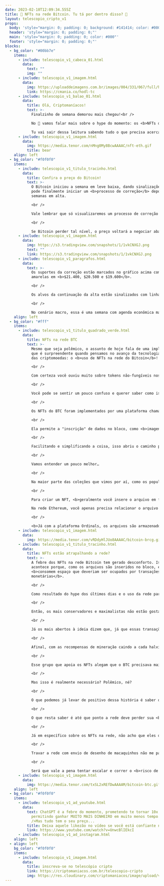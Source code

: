 ```yaml
---
date: 2023-02-10T12:09:34.555Z
title: 🤔 NFTs na rede Bitcoin. Tu tá por dentro disso? 🤔
layout: telescopio_cripto_v1
props:
  body: 'style="margin: 0; padding: 0; background: #141414; color: #000"'
  header: 'style="margin: 0; padding: 0;"'
  main: 'style="margin: 0; padding: 0; color: #000"'
  footer: 'style="margin: 0; padding: 0;"'
blocks:
  - bg_color: "#00bb7e"
    items:
      - include: telescopio_v1_cabeca_01.html
        data:
          text: ""
          img: ""
      - include: telescopio_v1_imagem.html
        data:
          img: https://uploaddeimagens.com.br/images/004/331/067/full/hodl_newsletter_botao_ultimasemana_%281%29.png?1675685068
          link: https://cmania.co/hodl-tc
      - include: telescopio_v1_balao_01.html
        data:
          title: Olá, Criptomaníacos!
          text: >-
            Finalzinho de semana demorou mais chegou!<br />

            No 🔭 vamos falar mais sobre o hype do momento: os <b>NFTs da rede Bitcoin</b>.><br />

            Tu vai sair dessa leitura sabendo tudo o que precisa acerca desse tema!
      - include: telescopio_v1_imagem.html
        data:
          img: https://media.tenor.com/nMng0My8BcwAAAAC/nft-eth.gif
          title: bear
    align: left
  - bg_color: "#f0f0f0"
    items:
      - include: telescopio_v1_titulo_tracinho.html
        data:
          title: Confira o preço do Bitcoin!
          text: >-
            O Bitcoin iniciou a semana em leve baixa, dando sinalizações de que
            pode finalmente iniciar um <b>processo de correção</b> depois de 4
            semanas em alta. 

            <br />

            Vale lembrar que só visualizaremos um processo de correção mais acentuado, se o preço <b>perder a região do suporte de curto prazo</b> que denominamos como nível de gatilho (linha rosa). Isso tende a levar a uma retração do movimento anterior.

            <br />

            Se Bitcoin perder tal nível, o preço voltará a negociar abaixo da média dos últimos <b>21 dias</b>. 
      - include: telescopio_v1_imagem.html
        data:
          img: https://s3.tradingview.com/snapshots/1/1vkCNXGJ.png
          text: ""
          link: https://s3.tradingview.com/snapshots/1/1vkCNXGJ.png
      - include: telescopio_v1_paragrafos.html
        data:
          text: >-
            Os suportes da correção estão marcados no gráfico acima com linhas
            amarelas em <b>$21.400, $20.500 e $19.600</b>.

            <br />

            Os alvos da continuação da alta estão sinalizados com linhas brancas em <b>$24.200 e $27.000</b>.

            <br />

            No cenário macro, essa é uma semana com agenda econômica mais fraca. No entanto, a semana é marcada por discursos de membros do <b>FED</b>, que podem trazer volatilidade nesta segunda e na quinta, com a divulgação dos pedidos de seguro desemprego nos EUA.
    align: left
  - bg_color: "#fff"
    items:
      - include: telescopio_v1_titulo_quadrado_verde.html
        data:
          title: NFTs na rede BTC
          text: >-
            Mesmo que seja polêmico, o assunto de hoje fala de uma implementação
            que é surpreendente quando pensamos no avanço da tecnologia por trás
            das criptomoedas: o <b>uso de NFTs na rede do Bitcoin</b>!

            <br />

            Com certeza você ouviu muito sobre tokens não-fungíveis nos últimos meses. Mas o que talvez ainda seja novidade para você é que tem gente “cunhando” seus NFTs diretamente na blockchain do Bitcoin.

            <br />

            Você pode se sentir um pouco confuso e querer saber como isso é possível. 

            <br />

            Os NFTs do BTC foram implementados por uma plataforma chamada <b>Ordinals</b>, que aproveita algumas funcionalidades da atualização <b>Taproot</b>, que ocorreu na rede em 2021. 

            <br />

            Ela permite a "inscrição" de dados no bloco, como <b>imagens, textos e vídeos</b>, tudo isso relacionado a cada satoshi, de forma individualizada. 

            <br />

            Facilitando e simplificando a coisa, isso abriu o caminho para NFTs no BTC. Mas além de serem tokens não-fungíveis nativos, a tecnologia NFT deu um passo a mais na rede do Bitcoin.

            <br />

            Vamos entender um pouco melhor… 

            <br />

            Na maior parte das coleções que vimos por aí, como os populares NFTs da Ethereum, os arquivos dos NFTs não estão na blockchain principal. 

            <br />

            Para criar um NFT, <b>geralmente você insere o arquivo em fontes de armazenamento descentralizadas</b>, como o <b>IPFS</b>. 

            Na rede Ethereum, você apenas precisa relacionar o arquivo externo com o token que está sendo criado. Isso é feito para reduzir as taxas de transação.

            <br />

            <b>Já com a plataforma Ordinals, os arquivos são armazenados diretamente na rede Bitcoin</b>, sem o uso de um serviço ou cadeia paralela. Alguns encaram isso como uma grande evolução, mas é nesse ponto que a polêmica começa. 
      - include: telescopio_v1_imagem.html
        data:
          img: https://media.tenor.com/vRDdyHlJUo8AAAAC/bitcoin-brcg.gif
      - include: telescopio_v1_titulo_tracinho.html
        data:
          title: NFTs estão atrapalhando a rede?
          text: >-
            A febre dos NFTs na rede Bitcoin tem gerado desconforto. Isso
            acontece porque, como os arquivos são inseridos no bloco, eles
            <b>consomem espaço que deveriam ser ocupados por transações
            monetárias</b>.

            <br />

            Como resultado do hype dos últimos dias e o uso da rede para a cunhagem dos tokens, a capacidade dos blocos estão chegando em seu limite, chegando a ter dobrado de tamanho. As <b>taxas de transação da rede também subiram consideravelmente</b>.

            <br />

            Então, os mais conservadores e maximalistas não estão gostando nem um pouco dessa história toda.

            <br />

            Já os mais abertos à ideia dizem que, já que essas transações estão acontecendo, devemos olhar com bons olhos o fato da movimentação <b>gerar recompensas para os mineradores</b>.

            <br />

            Afinal, com as recompensas de mineração caindo a cada halving e os com as quedas de preço que acontecem nos momentos de baixa do mercado, muitos mineradores acabam por encerrar suas atividades. Assim, blocos maiores e taxas mais altas seriam um bom estímulo para os validadores e segurança da rede.

            <br />

            Esse grupo que apoia os NFTs alegam que o BTC precisava mais do que apenas transações financeiras em sua rede. Assim, a Ordinals mostra que podemos<b> adicionar mais utilidades à blockchain para aumentar as transações de maneira significativa e aumentar os incentivos aos mineradores</b>. 

            <br />

            Mas isso é realmente necessário? Polêmico, né?

            <br />

            O que podemos já levar de positivo dessa história é saber que a rede do Bitcoin pode se moldar e ser o que ela precisar ser para garantir um futuro brilhante. 

            <br />

            O que resta saber é até que ponto a rede deve perder sua <b>simplicidade</b>, já que essa é uma de suas características mais incríveis.

            <br />

            Já em específico sobre os NFTs na rede, não acho que eles devem ser mal vistos. Mas quem sabe não devemos <b>armazenar os arquivos em serviços descentralizados</b> externos, como outros projetos já fazem? 

            <br />

            Travar a rede com envio de desenho de macaquinhos não me parece o melhor uso da blockchain do BTC. Com menos de 15 mil NFTs mintados nos últimos dias pela Ordinal, a rede já sentiu uma leve sobrecarga. 

            <br />

            Será que vale a pena tentar escalar e correr o <b>risco de uma rede lenta e congestionada</b>?
      - include: telescopio_v1_imagem.html
        data:
          img: https://media.tenor.com/txSL2xREfDwAAAAM/bitcoin-btc.gif
    align: left
  - bg_color: "#f0f0f0"
    items:
      - include: telescopio_v1_ad_youtube.html
        data:
          text: ChatGPT é a febre do momento, prometendo te tornar 10x mais produtivo e
            permitindo ganhar MUITO MAIS DINHEIRO em muito menos tempo. <br
            />Mas tudo tem o seu preço...
          title: Deixa aquele likezão no vídeo se você está confiante no BTC!
          link: https://www.youtube.com/watch?v=UnwcBlIEkcI
      - include: telescopio_v1_ad_instagram.html
    align: left
  - align: left
    bg_color: "#f0f0f0"
    items:
      - include: telescopio_v1_imagem.html
        data:
          title: inscreva-se no telescópio cripto
          link: https://criptomaniacos.com.br/telescopio-cripto
          img: https://res.cloudinary.com/criptomaniacos/image/upload/v1662133224/telescopio/inscreva-se-telescopio.png
---
```

